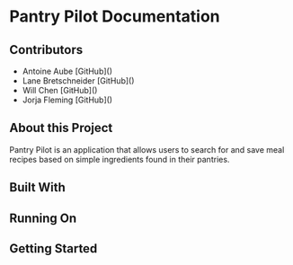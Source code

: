 # Pantry Pilot Documentation

## Contributors
<ul>
  <li>Antoine Aube [GitHub]()</li>
  <li>Lane Bretschneider [GitHub]()</li>
  <li>Will Chen [GitHub]()</li>
  <li>Jorja Fleming [GitHub]()</li>
</ul>

## About this Project
Pantry Pilot is an application that allows users to search for and save meal recipes based on simple ingredients found in their pantries.

## Built With


## Running On


## Getting Started


## 

